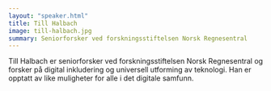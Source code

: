 ```yaml
---
layout: "speaker.html"
title: Till Halbach
image: till-halbach.jpg
summary: Seniorforsker ved forskningsstiftelsen Norsk Regnesentral 
---
```

Till Halbach er seniorforsker ved forskningsstiftelsen Norsk Regnesentral og forsker på digital inkludering og universell utforming av teknologi. Han er opptatt av like muligheter for alle i det digitale samfunn.
